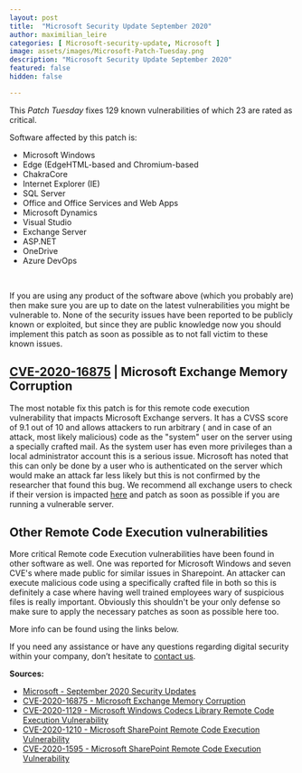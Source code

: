 ```yaml
---
layout: post
title:  "Microsoft Security Update September 2020"
author: maximilian_leire
categories: [ Microsoft-security-update, Microsoft ]
image: assets/images/Microsoft-Patch-Tuesday.png
description: "Microsoft Security Update September 2020"
featured: false
hidden: false

---
```


This *Patch Tuesday* fixes 129 known vulnerabilities of which 23 are rated as critical. <br>

Software affected by this patch is: 
* Microsoft Windows 
* Edge (EdgeHTML-based and Chromium-based 
* ChakraCore 
* Internet Explorer (IE) 
* SQL Server 
* Office and Office Services and Web Apps 
* Microsoft Dynamics 
* Visual Studio 
* Exchange Server 
* ASP.&#8203;NET 
* OneDrive 
* Azure DevOps 
<br>

If you are using any product of the software above (which you probably are) then make sure you are up to date on the latest vulnerabilities you might be vulnerable to. None of the security issues have been reported to be publicly known or exploited, but since they are public knowledge now you should implement this patch as soon as possible as to not fall victim to these known issues. <br>

## [CVE-2020-16875](https://portal.msrc.microsoft.com/en-US/security-guidance/advisory/CVE-2020-16875) | Microsoft Exchange Memory Corruption 

The most notable fix this patch is for this remote code execution vulnerability that impacts Microsoft Exchange servers. It has a CVSS score of 9.1 out of 10 and allows attackers to run arbitrary ( and in case of an attack, most likely malicious) code as the "system" user on the server using a specially crafted mail. As the system user has even more privileges than a local administrator account this is a serious issue. Microsoft has noted that this can only be done by a user who is authenticated on the server which would make an attack far less likely but this is not confirmed by the researcher that found this bug. We recommend all exchange users to check if their version is impacted [here](https://portal.msrc.microsoft.com/en-US/security-guidance/advisory/CVE-2020-16875) and patch as soon as possible if you are running a vulnerable server. <br>

## Other Remote Code Execution vulnerabilities <br>

More critical Remote code Execution vulnerabilities have been found in other software as well. One was reported for Microsoft Windows and seven CVE's where made public for similar issues in Sharepoint. An attacker can execute malicious code using a specifically crafted file in both so this is definitely a case where having well trained employees wary of suspicious files is really important. Obviously this shouldn't be your only defense so make sure to apply the necessary patches as soon as possible here too. <br> 

More info can be found using the links below. <br>

If you need any assistance or have any questions regarding digital security within your company, don’t hesitate to [contact us](hhttps://www.ordina.be/en/services/security-and-privacy/). 

 

**Sources:** 

* [Microsoft - September 2020 Security Updates](https://portal.msrc.microsoft.com/en-us/security-guidance/releasenotedetail/2020-Sep) 
* [CVE-2020-16875 - Microsoft Exchange Memory Corruption](https://portal.msrc.microsoft.com/en-US/security-guidance/advisory/CVE-2020-16875) 
* [CVE-2020-1129 - Microsoft Windows Codecs Library Remote Code Execution Vulnerability](https://portal.msrc.microsoft.com/en-US/security-guidance/advisory/CVE-2020-1129) 
* [CVE-2020-1210 - Microsoft SharePoint Remote Code Execution Vulnerability](https://portal.msrc.microsoft.com/en-US/security-guidance/advisory/CVE-2020-1210) 
* [CVE-2020-1595 - Microsoft SharePoint Remote Code Execution Vulnerability](https://portal.msrc.microsoft.com/en-US/security-guidance/advisory/CVE-2020-1595) 
